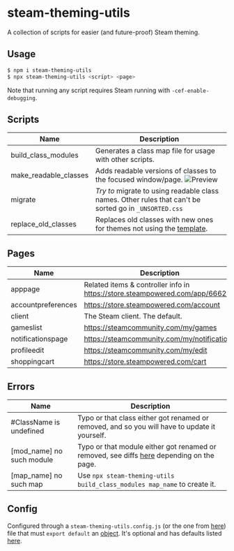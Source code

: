 # steam-theming-utils

A collection of scripts for easier (and future-proof) Steam theming.

## Usage

```sh
$ npm i steam-theming-utils
$ npx steam-theming-utils <script> <page>
```

Note that running any script requires Steam running with `-cef-enable-debugging`.

## Scripts

| Name                  | Description                                                                                            |
| --------------------- | ------------------------------------------------------------------------------------------------------ |
| build_class_modules   | Generates a class map file for usage with other scripts.                                               |
| make_readable_classes | Adds readable versions of classes to the focused window/page. ![Preview][classes-preview]              |
| migrate               | _Try to_ migrate to using readable class names. Other rules that can't be sorted go in `_UNSORTED.css` |
| replace_old_classes   | Replaces old classes with new ones for themes not using the [template][template].                      |

## Pages

| Name               | Description                                                                  |
| ------------------ | ---------------------------------------------------------------------------- |
| apppage            | Related items & controller info in https://store.steampowered.com/app/666220 |
| accountpreferences | https://store.steampowered.com/account                                       |
| client             | The Steam client. The default.                                               |
| gameslist          | https://steamcommunity.com/my/games                                          |
| notificationspage  | https://steamcommunity.com/my/notifications                                  |
| profileedit        | https://steamcommunity.com/my/edit                                           |
| shoppingcart       | https://store.steampowered.com/cart                                          |

## Errors

| Name                      | Description                                                                                       |
| ------------------------- | ------------------------------------------------------------------------------------------------- |
| #ClassName is undefined   | Typo or that class either got renamed or removed, and so you will have to update it yourself.     |
| [mod_name] no such module | Typo or that module either got renamed or removed, see diffs [here][diffs] depending on the page. |
| [map_name] no such map    | Use `npx steam-theming-utils build_class_modules map_name` to create it.                          |

## Config

Configured through a `steam-theming-utils.config.js` (or the one from [here][config-files]) file that must `export default` an [object][config-docs]. It's optional and has defaults listed [here][config-defaults].

[classes-preview]: ./img/readable_classes.png
[config-defaults]: https://github.com/ricewind012/steam-theming-utils/blob/master/src/constants.js#L7-L11
[config-docs]: https://github.com/ricewind012/steam-theming-utils/blob/master/src/api.d.ts#L4-L16
[config-files]: https://github.com/cosmiconfig/cosmiconfig#usage-for-end-users
[diffs]: https://github.com/ricewind012/steam-theming-utils/tree/master/cdp/db
[template]: https://github.com/ricewind012/more-advanced-theme-template
